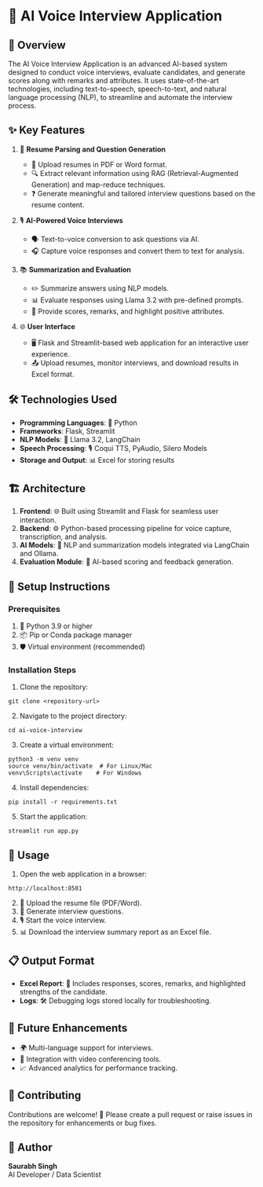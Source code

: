 # 🤖 AI Voice Interview Application

## 🌟 Overview
The AI Voice Interview Application is an advanced AI-based system designed to conduct voice interviews, evaluate candidates, and generate scores along with remarks and attributes. It uses state-of-the-art technologies, including text-to-speech, speech-to-text, and natural language processing (NLP), to streamline and automate the interview process.

## ✨ Key Features
1. 📄 **Resume Parsing and Question Generation**  
   - 📂 Upload resumes in PDF or Word format.  
   - 🔍 Extract relevant information using RAG (Retrieval-Augmented Generation) and map-reduce techniques.  
   - ❓ Generate meaningful and tailored interview questions based on the resume content.  

2. 🎙️ **AI-Powered Voice Interviews**  
   - 🗣️ Text-to-voice conversion to ask questions via AI.  
   - 🎧 Capture voice responses and convert them to text for analysis.  

3. 📚 **Summarization and Evaluation**  
   - ✏️ Summarize answers using NLP models.  
   - 📊 Evaluate responses using Llama 3.2 with pre-defined prompts.  
   - 📝 Provide scores, remarks, and highlight positive attributes.  

4. 🌐 **User Interface**  
   - 🖥️ Flask and Streamlit-based web application for an interactive user experience.  
   - 📤 Upload resumes, monitor interviews, and download results in Excel format.  

## 🛠️ Technologies Used
- **Programming Languages**: 🐍 Python  
- **Frameworks**: Flask, Streamlit  
- **NLP Models**: 🦙 Llama 3.2, LangChain  
- **Speech Processing**: 🎙️ Coqui TTS, PyAudio, Silero Models  
- **Storage and Output**: 📊 Excel for storing results  

## 🏗️ Architecture
1. **Frontend**: 🌐 Built using Streamlit and Flask for seamless user interaction.  
2. **Backend**: ⚙️ Python-based processing pipeline for voice capture, transcription, and analysis.  
3. **AI Models**: 🧠 NLP and summarization models integrated via LangChain and Ollama.  
4. **Evaluation Module**: 📝 AI-based scoring and feedback generation.  

## 🚀 Setup Instructions
### Prerequisites
1. 🐍 Python 3.9 or higher  
2. 📦 Pip or Conda package manager  
3. 🛡️ Virtual environment (recommended)  

### Installation Steps
1. Clone the repository:
```
git clone <repository-url>
```
2. Navigate to the project directory:
```
cd ai-voice-interview
```
3. Create a virtual environment:
```
python3 -m venv venv
source venv/bin/activate  # For Linux/Mac
venv\Scripts\activate    # For Windows
```
4. Install dependencies:
```
pip install -r requirements.txt
```
5. Start the application:
```
streamlit run app.py
```

## 📖 Usage
1. Open the web application in a browser:
```
http://localhost:8501
```
2. 📂 Upload the resume file (PDF/Word).  
3. 📝 Generate interview questions.  
4. 🎙️ Start the voice interview.  
5. 📊 Download the interview summary report as an Excel file.  

## 📋 Output Format
- **Excel Report**: 📑 Includes responses, scores, remarks, and highlighted strengths of the candidate.  
- **Logs**: 🛠️ Debugging logs stored locally for troubleshooting.  

## 🚧 Future Enhancements
- 🌍 Multi-language support for interviews.  
- 🎥 Integration with video conferencing tools.  
- 📈 Advanced analytics for performance tracking.  

## 🤝 Contributing
Contributions are welcome! 🙌 Please create a pull request or raise issues in the repository for enhancements or bug fixes.



## 👤 Author
**Saurabh Singh**  
AI Developer / Data Scientist

